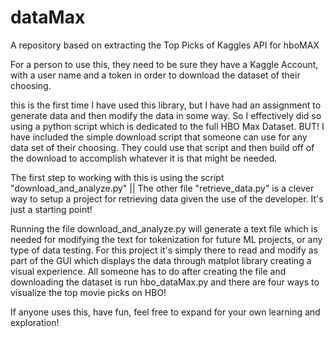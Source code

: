 # dataMax
A repository based on extracting the Top Picks of Kaggles API for hboMAX

For a person to use this, they need to be sure they have a Kaggle Account, with a user name and a token in order to download the dataset of their choosing.

this is the first time I have used this library, but I have had an assignment to generate data and then modify the data in some way. So I effectively did so using a python script which is dedicated to the full HBO Max Dataset. BUT! I have included the simple download script that someone can use for any data set of their choosing. They could use that script and then build off of the download to accomplish whatever it is that might be needed.

The first step to working with this is using the script "download_and_analyze.py" || The other file "retrieve_data.py" is a clever way to setup a project for retrieving data given the use of the developer. It's just a starting point!

Running the file download_and_analyze.py will generate a text file which is needed for modifying the text for tokenization for future ML projects, or any type of data testing. For this project it's simply there to read and modify as part of the GUI which displays the data through matplot library creating a visual experience. All someone has to do after creating the file and downloading the dataset is run hbo_dataMax.py and there are four ways to visualize the top movie picks on HBO!

If anyone uses this, have fun, feel free to expand for your own learning and exploration!

